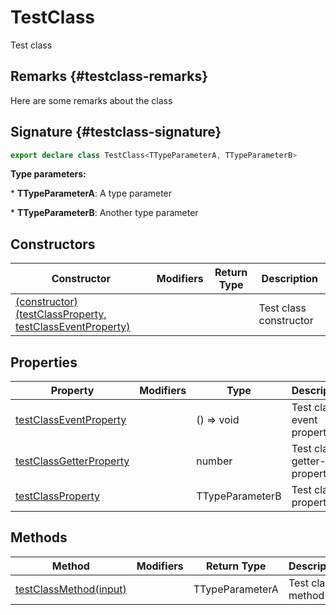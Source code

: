 
# TestClass

Test class

## Remarks {#testclass-remarks}

Here are some remarks about the class

## Signature {#testclass-signature}

```typescript
export declare class TestClass<TTypeParameterA, TTypeParameterB> 
```
<b>Type parameters:</b> 

\* <b>TTypeParameterA</b>: A type parameter


\* <b>TTypeParameterB</b>: Another type parameter


## Constructors

|  Constructor | Modifiers | Return Type | Description |
|  --- | --- | --- | --- |
|  [(constructor)(testClassProperty, testClassEventProperty)](docs/simple-suite-test/testclass-_constructor_-constructor) |  |  | Test class constructor |

## Properties

|  Property | Modifiers | Type | Description |
|  --- | --- | --- | --- |
|  [testClassEventProperty](docs/simple-suite-test/testclass-testclasseventproperty-property) |  | () =&gt; void | Test class event property |
|  [testClassGetterProperty](docs/simple-suite-test/testclass-testclassgetterproperty-property) |  | number | Test class getter-only property |
|  [testClassProperty](docs/simple-suite-test/testclass-testclassproperty-property) |  | TTypeParameterB | Test class property |

## Methods

|  Method | Modifiers | Return Type | Description |
|  --- | --- | --- | --- |
|  [testClassMethod(input)](docs/simple-suite-test/testclass-testclassmethod-method) |  | TTypeParameterA | Test class method |

